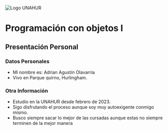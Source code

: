 ![Logo UNAHUR](./UNAHUR.png)

# Programación con objetos I
## Presentación Personal

### Datos Personales
- Mi nombre es: Adrian Agustin Olavarria
- Vivo en Parque quirno, Hurlingham.



### Otra Información
- Estudio en la UNAHUR desde febrero de 2023.
- Sigo disfrutando el proceso aunque soy muy autoexigente conmigo mismo.
- Busco siempre sacar lo mejor de las cursadas aunque estas no siempre terminen de la mejor manera
